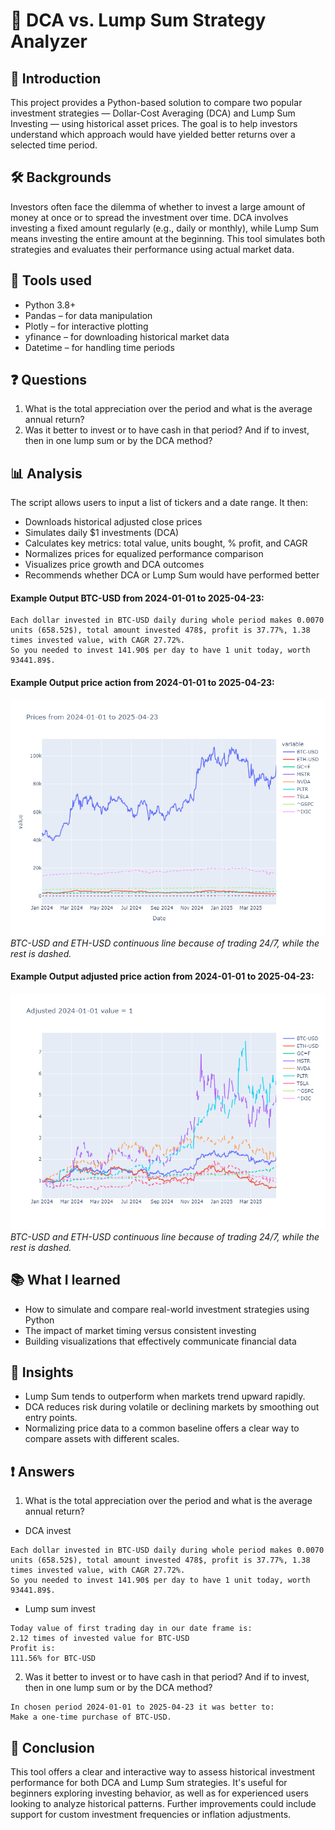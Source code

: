 # 💸 DCA vs. Lump Sum Strategy Analyzer

## 📘 Introduction

This project provides a Python-based solution to compare two popular investment strategies — Dollar-Cost Averaging (DCA) and Lump Sum Investing — using historical asset prices. The goal is to help investors understand which approach would have yielded better returns over a selected time period.

## 🛠 Backgrounds

Investors often face the dilemma of whether to invest a large amount of money at once or to spread the investment over time. DCA involves investing a fixed amount regularly (e.g., daily or monthly), while Lump Sum means investing the entire amount at the beginning. This tool simulates both strategies and evaluates their performance using actual market data.

## 🧰 Tools used

- Python 3.8+
- Pandas – for data manipulation
- Plotly – for interactive plotting
- yfinance – for downloading historical market data
- Datetime – for handling time periods

## ❓ Questions

1. What is the total appreciation over the period and what is the average annual return?
2. Was it better to invest or to have cash in that period? And if to invest, then in one lump sum or by the DCA method?

## 📊 Analysis

The script allows users to input a list of tickers and a date range. It then:
- Downloads historical adjusted close prices
- Simulates daily $1 investments (DCA)
- Calculates key metrics: total value, units bought, % profit, and CAGR
- Normalizes prices for equalized performance comparison
- Visualizes price growth and DCA outcomes
- Recommends whether DCA or Lump Sum would have performed better

#### Example Output BTC-USD from 2024-01-01 to 2025-04-23:

```
Each dollar invested in BTC-USD daily during whole period makes 0.0070 units (658.52$), total amount invested 478$, profit is 37.77%, 1.38 times invested value, with CAGR 27.72%.
So you needed to invest 141.90$ per day to have 1 unit today, worth 93441.89$.
```

#### Example Output price action from 2024-01-01 to 2025-04-23:

![Price in time](images/prices_in_time.png)
*BTC-USD and ETH-USD continuous line because of trading 24/7, while the rest is dashed.*

#### Example Output adjusted price action from 2024-01-01 to 2025-04-23:

![Adjusted price in time](images/adjusted_prices_in_time.png)
*BTC-USD and ETH-USD continuous line because of trading 24/7, while the rest is dashed.*

## 📚 What I learned

- How to simulate and compare real-world investment strategies using Python
- The impact of market timing versus consistent investing
- Building visualizations that effectively communicate financial data

## 🔎 Insights

- Lump Sum tends to outperform when markets trend upward rapidly.
- DCA reduces risk during volatile or declining markets by smoothing out entry points.
- Normalizing price data to a common baseline offers a clear way to compare assets with different scales.

## ❗ Answers

1. What is the total appreciation over the period and what is the average annual return?

- DCA invest
```
Each dollar invested in BTC-USD daily during whole period makes 0.0070 units (658.52$), total amount invested 478$, profit is 37.77%, 1.38 times invested value, with CAGR 27.72%.
So you needed to invest 141.90$ per day to have 1 unit today, worth 93441.89$.
```
- Lump sum invest
```
Today value of first trading day in our date frame is:
2.12 times of invested value for BTC-USD
Profit is:
111.56% for BTC-USD
```

2. Was it better to invest or to have cash in that period? And if to invest, then in one lump sum or by the DCA method?

```
In chosen period 2024-01-01 to 2025-04-23 it was better to:
Make a one-time purchase of BTC-USD.
```

## 🏁 Conclusion

This tool offers a clear and interactive way to assess historical investment performance for both DCA and Lump Sum strategies. It's useful for beginners exploring investing behavior, as well as for experienced users looking to analyze historical patterns. Further improvements could include support for custom investment frequencies or inflation adjustments.